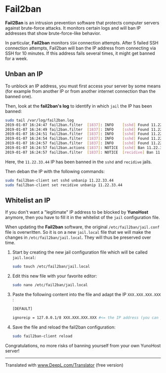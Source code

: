 # Fail2ban

**Fail2Ban** is an intrusion prevention software that protects computer servers against brute-force attacks. It monitors certain logs and will ban IP addresses that show brute-force-like behavior.

In particular, **Fail2ban** monitors `SSH` connection attempts. After 5 failed SSH connection attempts, Fail2ban will ban the IP address from connecting via SSH for 10 minutes. If this address fails several times, it might get banned for a week.

## Unban an IP

To unblock an IP address, you must first access your server by some means (for example from another IP or from another internet connection than the banned one).

Then, look at the **fail2ban's log** to identify in which `jail` the IP has been banned:

```bash
sudo tail /var/log/fail2ban.log
2019-01-07 16:24:47 fail2ban.filter  [1837]: INFO    [sshd] Found 11.22.33.44
2019-01-07 16:24:49 fail2ban.filter  [1837]: INFO    [sshd] Found 11.22.33.44
2019-01-07 16:24:51 fail2ban.filter  [1837]: INFO    [sshd] Found 11.22.33.44
2019-01-07 16:24:54 fail2ban.filter  [1837]: INFO    [sshd] Found 11.22.33.44
2019-01-07 16:24:57 fail2ban.filter  [1837]: INFO    [sshd] Found 11.22.33.44
2019-01-07 16:24:57 fail2ban.actions [1837]: NOTICE  [sshd] Ban 11.22.33.44
2019-01-07 16:24:57 fail2ban.filter  [1837]: NOTICE  [recidive] Ban 11.22.33.44
```

Here, the `11.22.33.44` IP has been banned in the `sshd` and `recidive` jails.

Then deban the IP with the following commands:

```bash
sudo fail2ban-client set sshd unbanip 11.22.33.44
sudo fail2ban-client set recidive unbanip 11.22.33.44
```

## Whitelist an IP

If you don't want a "legitimate" IP address to be blocked by **YunoHost** anymore, then you have to fill it in the whitelist of the `jail` configuration file.

When updating the **Fail2ban** software, the original `/etc/fail2ban/jail.conf` file is overwritten. So it is on a new `jail.local` file that we will make the changes in `/etc/fail2ban/jail.local`. They will thus be preserved over time.

1. Start by creating the new jail configuration file which will be called `jail.local`:

    ```bash
    sudo touch /etc/fail2ban/jail.local
    ```

2. Edit this new file with your favorite editor:

    ```bash
    sudo nano /etc/fail2ban/jail.local
    ```

3. Paste the following content into the file and adapt the IP `XXX.XXX.XXX.XXX` :

    ```bash
    [DEFAULT]

    ignoreip = 127.0.0.1/8 XXX.XXX.XXX.XXX #<= the IP address (you can put more than one, separated by a space) that you want to whitelist
    ```

4. Save the file and reload the fail2ban configuration:

    ```bash
    sudo fail2ban-client reload
    ```

Congratulations, no more risks of banning yourself from your own YunoHost server!

----

Translated with www.DeepL.com/Translator (free version)
